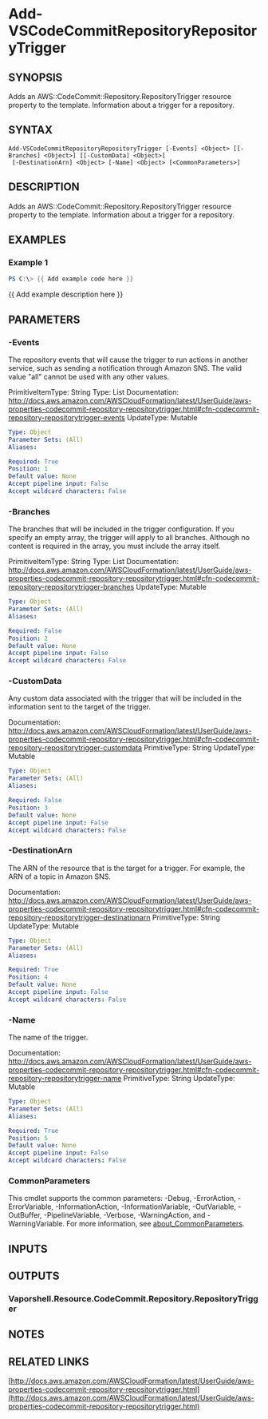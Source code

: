 # Add-VSCodeCommitRepositoryRepositoryTrigger

## SYNOPSIS
Adds an AWS::CodeCommit::Repository.RepositoryTrigger resource property to the template.
Information about a trigger for a repository.

## SYNTAX

```
Add-VSCodeCommitRepositoryRepositoryTrigger [-Events] <Object> [[-Branches] <Object>] [[-CustomData] <Object>]
 [-DestinationArn] <Object> [-Name] <Object> [<CommonParameters>]
```

## DESCRIPTION
Adds an AWS::CodeCommit::Repository.RepositoryTrigger resource property to the template.
Information about a trigger for a repository.

## EXAMPLES

### Example 1
```powershell
PS C:\> {{ Add example code here }}
```

{{ Add example description here }}

## PARAMETERS

### -Events
The repository events that will cause the trigger to run actions in another service, such as sending a notification through Amazon SNS.
The valid value "all" cannot be used with any other values.

PrimitiveItemType: String
Type: List
Documentation: http://docs.aws.amazon.com/AWSCloudFormation/latest/UserGuide/aws-properties-codecommit-repository-repositorytrigger.html#cfn-codecommit-repository-repositorytrigger-events
UpdateType: Mutable

```yaml
Type: Object
Parameter Sets: (All)
Aliases:

Required: True
Position: 1
Default value: None
Accept pipeline input: False
Accept wildcard characters: False
```

### -Branches
The branches that will be included in the trigger configuration.
If you specify an empty array, the trigger will apply to all branches.
Although no content is required in the array, you must include the array itself.

PrimitiveItemType: String
Type: List
Documentation: http://docs.aws.amazon.com/AWSCloudFormation/latest/UserGuide/aws-properties-codecommit-repository-repositorytrigger.html#cfn-codecommit-repository-repositorytrigger-branches
UpdateType: Mutable

```yaml
Type: Object
Parameter Sets: (All)
Aliases:

Required: False
Position: 2
Default value: None
Accept pipeline input: False
Accept wildcard characters: False
```

### -CustomData
Any custom data associated with the trigger that will be included in the information sent to the target of the trigger.

Documentation: http://docs.aws.amazon.com/AWSCloudFormation/latest/UserGuide/aws-properties-codecommit-repository-repositorytrigger.html#cfn-codecommit-repository-repositorytrigger-customdata
PrimitiveType: String
UpdateType: Mutable

```yaml
Type: Object
Parameter Sets: (All)
Aliases:

Required: False
Position: 3
Default value: None
Accept pipeline input: False
Accept wildcard characters: False
```

### -DestinationArn
The ARN of the resource that is the target for a trigger.
For example, the ARN of a topic in Amazon SNS.

Documentation: http://docs.aws.amazon.com/AWSCloudFormation/latest/UserGuide/aws-properties-codecommit-repository-repositorytrigger.html#cfn-codecommit-repository-repositorytrigger-destinationarn
PrimitiveType: String
UpdateType: Mutable

```yaml
Type: Object
Parameter Sets: (All)
Aliases:

Required: True
Position: 4
Default value: None
Accept pipeline input: False
Accept wildcard characters: False
```

### -Name
The name of the trigger.

Documentation: http://docs.aws.amazon.com/AWSCloudFormation/latest/UserGuide/aws-properties-codecommit-repository-repositorytrigger.html#cfn-codecommit-repository-repositorytrigger-name
PrimitiveType: String
UpdateType: Mutable

```yaml
Type: Object
Parameter Sets: (All)
Aliases:

Required: True
Position: 5
Default value: None
Accept pipeline input: False
Accept wildcard characters: False
```

### CommonParameters
This cmdlet supports the common parameters: -Debug, -ErrorAction, -ErrorVariable, -InformationAction, -InformationVariable, -OutVariable, -OutBuffer, -PipelineVariable, -Verbose, -WarningAction, and -WarningVariable. For more information, see [about_CommonParameters](http://go.microsoft.com/fwlink/?LinkID=113216).

## INPUTS

## OUTPUTS

### Vaporshell.Resource.CodeCommit.Repository.RepositoryTrigger
## NOTES

## RELATED LINKS

[http://docs.aws.amazon.com/AWSCloudFormation/latest/UserGuide/aws-properties-codecommit-repository-repositorytrigger.html](http://docs.aws.amazon.com/AWSCloudFormation/latest/UserGuide/aws-properties-codecommit-repository-repositorytrigger.html)

